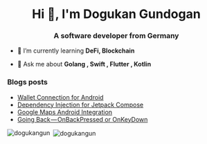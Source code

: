 <h1 align="center">Hi 👋, I'm Dogukan Gundogan</h1>
<h3 align="center">A software developer from Germany</h3>

- 🌱 I’m currently learning **DeFi, Blockchain**

- 💬 Ask me about **Golang , Swift , Flutter , Kotlin**


### Blogs posts
<!-- BLOG-POST-LIST:START -->
- [Wallet Connection for Android](https://medium.com/@dogukangundogan5/wallet-connection-for-android-28142a0f441f?source=rss-3a8febe4e8c5------2)
- [Dependency Injection for Jetpack Compose](https://medium.com/@dogukangundogan5/dependency-injection-for-jetpack-compose-baaa29126ad2?source=rss-3a8febe4e8c5------2)
- [Google Maps Android Integration](https://medium.com/@dogukangundogan5/google-maps-android-integration-bf94c69bad95?source=rss-3a8febe4e8c5------2)
- [Going Back — OnBackPressed or OnKeyDown](https://medium.com/@dogukangundogan5/going-back-onbackpressed-or-onkeydown-7ad3c299f3e0?source=rss-3a8febe4e8c5------2)
<!-- BLOG-POST-LIST:END -->


<p><img align="left" src="https://github-readme-stats.vercel.app/api/top-langs?username=dogukangun&show_icons=true&locale=en&layout=compact" alt="dogukangun" /></p>

<p>&nbsp;<img align="center" src="https://github-readme-stats.vercel.app/api?username=dogukangun&show_icons=true&locale=en" alt="dogukangun" /></p>

